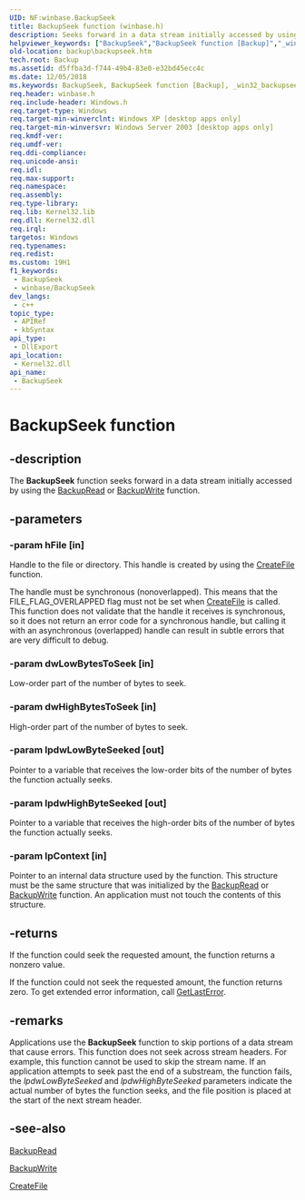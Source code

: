 ```yaml
---
UID: NF:winbase.BackupSeek
title: BackupSeek function (winbase.h)
description: Seeks forward in a data stream initially accessed by using the BackupRead or BackupWrite function.
helpviewer_keywords: ["BackupSeek","BackupSeek function [Backup]","_win32_backupseek","backup.backupseek","base.backupseek","winbase/BackupSeek"]
old-location: backup\backupseek.htm
tech.root: Backup
ms.assetid: d5ffba3d-f744-49b4-83e0-e32bd45ecc4c
ms.date: 12/05/2018
ms.keywords: BackupSeek, BackupSeek function [Backup], _win32_backupseek, backup.backupseek, base.backupseek, winbase/BackupSeek
req.header: winbase.h
req.include-header: Windows.h
req.target-type: Windows
req.target-min-winverclnt: Windows XP [desktop apps only]
req.target-min-winversvr: Windows Server 2003 [desktop apps only]
req.kmdf-ver: 
req.umdf-ver: 
req.ddi-compliance: 
req.unicode-ansi: 
req.idl: 
req.max-support: 
req.namespace: 
req.assembly: 
req.type-library: 
req.lib: Kernel32.lib
req.dll: Kernel32.dll
req.irql: 
targetos: Windows
req.typenames: 
req.redist: 
ms.custom: 19H1
f1_keywords:
 - BackupSeek
 - winbase/BackupSeek
dev_langs:
 - c++
topic_type:
 - APIRef
 - kbSyntax
api_type:
 - DllExport
api_location:
 - Kernel32.dll
api_name:
 - BackupSeek
---
```


# BackupSeek function


## -description

The 
<b>BackupSeek</b> function seeks forward in a data stream initially accessed by using the 
<a href="https://docs.microsoft.com/windows/desktop/api/winbase/nf-winbase-backupread">BackupRead</a> or 
<a href="https://docs.microsoft.com/windows/desktop/api/winbase/nf-winbase-backupwrite">BackupWrite</a> function.

## -parameters

### -param hFile [in]

Handle to the file or directory. This handle is created by using the 
<a href="https://docs.microsoft.com/windows/desktop/api/fileapi/nf-fileapi-createfilea">CreateFile</a> function.

The handle must be synchronous (nonoverlapped). This means that the FILE_FLAG_OVERLAPPED flag must not be set when <a href="https://docs.microsoft.com/windows/desktop/api/fileapi/nf-fileapi-createfilea">CreateFile</a> is called. This function does not validate that the handle it receives is synchronous, so it does not return an error code for a synchronous handle, but calling it with an asynchronous (overlapped) handle can result in subtle errors that are very difficult to debug.

### -param dwLowBytesToSeek [in]

Low-order part of the number of bytes to seek.

### -param dwHighBytesToSeek [in]

High-order part of the number of bytes to seek.

### -param lpdwLowByteSeeked [out]

Pointer to a variable that receives the low-order bits of the number of bytes the function actually seeks.

### -param lpdwHighByteSeeked [out]

Pointer to a variable that receives the high-order bits of the number of bytes the function actually seeks.

### -param lpContext [in]

Pointer to an internal data structure used by the function. This structure must be the same structure that was initialized by the 
<a href="https://docs.microsoft.com/windows/desktop/api/winbase/nf-winbase-backupread">BackupRead</a> or <a href="https://docs.microsoft.com/windows/desktop/api/winbase/nf-winbase-backupwrite">BackupWrite</a> function. An application must not touch the contents of this structure.

## -returns

If the function could seek the requested amount, the function returns a nonzero value.

If the function could not seek the requested amount, the function returns zero. To get extended error information, call 
<a href="https://docs.microsoft.com/windows/desktop/api/errhandlingapi/nf-errhandlingapi-getlasterror">GetLastError</a>.

## -remarks

Applications use the <b>BackupSeek</b> function to skip portions of a data stream that cause errors. This function does not seek across stream headers. For example, this function cannot be used to skip the stream name. If an application attempts to seek past the end of a substream, the function fails, the <i>lpdwLowByteSeeked</i> and <i>lpdwHighByteSeeked</i> parameters indicate the actual number of bytes the function seeks, and the file position is placed at the start of the next stream header.

## -see-also

<a href="https://docs.microsoft.com/windows/desktop/api/winbase/nf-winbase-backupread">BackupRead</a>



<a href="https://docs.microsoft.com/windows/desktop/api/winbase/nf-winbase-backupwrite">BackupWrite</a>



<a href="https://docs.microsoft.com/windows/desktop/api/fileapi/nf-fileapi-createfilea">CreateFile</a>


